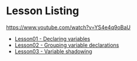 # Lesson Listing

https://www.youtube.com/watch?v=YS4e4q9oBaU


- [Lesson01 - Declaring variables](./lesson01/Main.go)
- [Lesson02 - Grouping variable declarations](./lesson02/Main.go)
- [Lesson03 - Variable shadowing](./lesson03/Main.go)